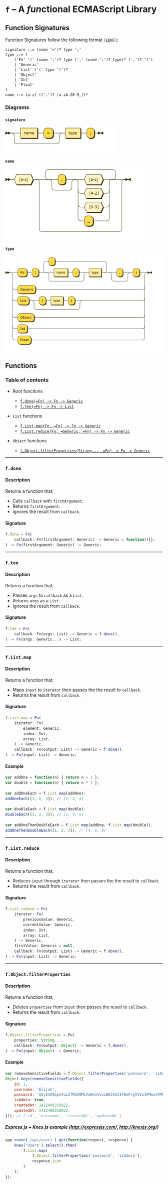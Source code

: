 # ``f`` – A *fun*ctional ECMAScript Library


## Function Signatures
Function Signatures follow the following format [``(EBNF)``](https://en.wikipedia.org/wiki/Extended_Backus%E2%80%93Naur_Form);

```ebnf
signature ::= (name '=')? type ';'
type ::= (
    ('Fn' '(' (name ':')? type (',' (name ':')? type)* (',')? ')')
    | 'Generic'
    | 'List' ('(' type ')')?
    | 'Object'
    | 'Int'
    | 'Float'
)
name ::= [a-z] (('.')? [a-zA-Z0-9_])*
```

### Diagrams

#### ``signature``
![](signature.png)
#### ``name``
![](name.png)
#### ``type``
![](type.png)


## Functions

### Table of contents
- Root functions
    - [``f.done(=Fn) -> Fn -> Generic``](#fdone)
    - [``f.tee(=Fn) -> Fn -> List``](#ftee)

- ``List`` functions
    - [``f.List.map(Fn, =Fn) -> Fn -> Generic``](#flistmap)
    - [``f.List.reduce(Fn, =Generic, =Fn) -> Fn -> Generic``](#flistreduce)

- ``Object`` functions
    - [``f.Object.filterProperties(String..., =Fn) -> Fn -> Generic``](#fobjectfilterproperties)

---
### ``f.done``
#### Description
Returns a function that;

- Calls ``callback`` with ``firstArgument``.
- Returns ``firstArgument``.
- Ignores the result from ``callback``.

#### Signature
```js
f.done = Fn(
    callback: Fn(firstArgument: Generic) -> Generic = function(){},
) -> Fn(firstArgument: Generic) -> Generic;
```


---
### ``f.tee``
#### Description
Returns a function that;

- Passes ``args`` to ``callback`` as a ``List``.
- Returns ``args`` as a ``List``.
- Ignores the result from ``callback``.

#### Signature
```js
f.tee = Fn(
    callback: Fn(args: List) -> Generic = f.done(),
) -> Fn(args: Generic...) -> List;
```


---
### ``f.List.map``
#### Description
Returns a function that;

- Maps ``input`` to ``iterator`` then passes the the result to ``callback``.
- Returns the result from ``callback``.

#### Signature
```js
f.List.map = Fn(
    iterator: Fn(
        element: Generic,
        index: Int,
        array: List,
    ) -> Generic,
    callback: Fn(output: List) -> Generic = f.done(),
) -> Fn(input: List) -> Generic;
```

#### Example
```js
var addOne = function(n) { return n + 1 };
var double = function(n) { return n * 2 };

var addOneEach = f.List.map(addOne);
addOneEach([1, 2, 3]); // [2, 3, 4]

var doubleEach = f.List.map(double);
doubleEach([1, 2, 3]); // [1, 4, 6]

var addOneThenDoubleEach = f.List.map(addOne, f.List.map(double));
addOneThenDoubleEach([1, 2, 3]); // [4, 6, 8]
```

---
### ``f.List.reduce``
#### Description
Returns a function that;

- Reduces ``input`` through ``iterator`` then passes the the result to ``callback``.
- Returns the result from ``callback``.

#### Signature
```js
f.List.reduce = Fn(
    iterator: Fn(
        previousValue: Generic,
        currentValue: Generic,
        index: Int,
        array: List,
    ) -> Generic,
    firstValue: Generic = null,
    callback: Fn(output: List) -> Generic = f.done(),
) -> Fn(input: List) -> Generic;
```


---
### ``f.Object.filterProperties``
#### Description
Returns a function that;

- Deletes ``properties`` from ``input`` then passes the result to ``callback``.
- Returns the result from ``callback``.

#### Signature
```js
f.Object.filterProperties = Fn(
    properties: String...,
    callback: Fn(output: Object) -> Generic = f.done(),
) -> Fn(input: Object) -> Generic;
```

#### Example
```js
var removeSensitiveFields = f.Object.filterProperties('password', 'isAdmin');
Object.keys(removeSensitiveFields({
    id: 1,
    username: 'Elijah',
    password: '$2y$10$bpI4uLZfRG39MLVuWexVvuzWK2kXI1FEmFrgVVZn1FMwxeYMQoEE2',
    isAdmin: true,
    createdAt: 1422409318922,
    updatedAt: 1422409318922,
})); // ['id', 'username', 'createdAt', 'updatedAt']
```

##### Express.js + Knex.js example (http://expressjs.com/, http://knexjs.org/)
```js
app.route('/api/users').get(function(request, response) {
    knex('Users').select().then(
        f.List.map(
            f.Object.filterProperties('password', 'isAdmin'),
            response.json
        )
    );
});
```
